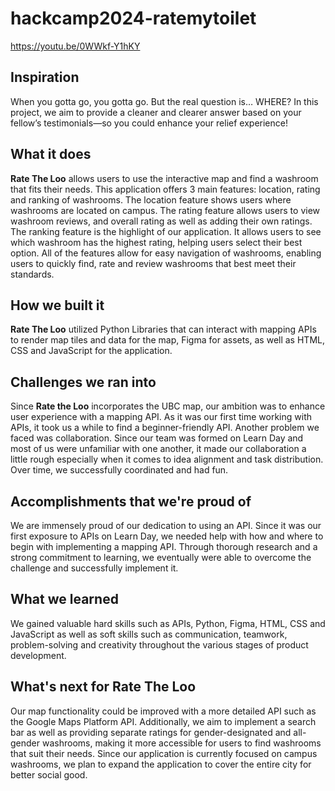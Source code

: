 # hackcamp2024-ratemytoilet

https://youtu.be/0WWkf-Y1hKY

## Inspiration
When you gotta go, you gotta go. But the real question is… WHERE? In this project, we aim to provide a cleaner and clearer answer based on your fellow’s testimonials—so you could enhance your relief experience!

## What it does
**Rate The Loo** allows users to use the interactive map and find a washroom that fits their needs. This application offers 3 main features: location, rating and ranking of washrooms. The location feature shows users where washrooms are located on campus. The rating feature allows users to view washroom reviews, and overall rating as well as adding their own ratings. The ranking feature is the highlight of our application. It allows users to see which washroom has the highest rating, helping users select their best option. All of the features allow for easy navigation of washrooms, enabling users to quickly find, rate and review washrooms that best meet their standards.  

## How we built it
**Rate The Loo** utilized Python Libraries that can interact with mapping APIs to render map tiles and data for the map, Figma for assets, as well as HTML, CSS and JavaScript for the application. 

## Challenges we ran into
Since **Rate the Loo** incorporates the UBC map, our ambition was to enhance user experience with a mapping API. As it was our first time working with APIs, it took us a while to find a beginner-friendly API. Another problem we faced was collaboration. Since our team was formed on Learn Day and most of us were unfamiliar with one another, it made our collaboration a little rough especially when it comes to idea alignment and task distribution. Over time, we successfully coordinated and had fun. 

## Accomplishments that we're proud of
We are immensely proud of our dedication to using an API. Since it was our first exposure to APIs on Learn Day, we needed help with how and where to begin with implementing a mapping API. Through thorough research and a strong commitment to learning, we eventually were able to overcome the challenge and successfully implement it.

## What we learned
We gained valuable hard skills such as APIs, Python, Figma, HTML, CSS and JavaScript as well as soft skills such as communication, teamwork, problem-solving and creativity throughout the various stages of product development.  

## What's next for **Rate The Loo**
Our map functionality could be improved with a more detailed API such as the Google Maps Platform API. Additionally, we aim to implement a search bar as well as providing separate ratings for gender-designated and all-gender washrooms, making it more accessible for users to find washrooms that suit their needs. Since our application is currently focused on campus washrooms, we plan to expand the application to cover the entire city for better social good. 

